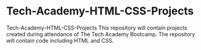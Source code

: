 # Tech-Academy-HTML-CSS-Projects
Tech-Academy-HTML-CSS-Projects
This repository will contain projects created during attendance of The Tech Academy Bootcamp.
The repository will contain code including HTML and CSS.

